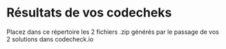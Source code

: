 # Résultats de vos codecheks

Placez dans ce répertoire les 2 fichiers .zip générés par le passage de vos 2 solutions dans codecheck.io